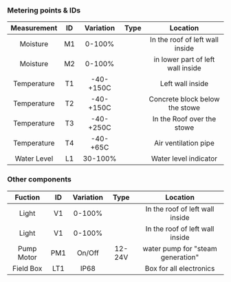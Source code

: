 ### Metering points & IDs

| Measurement | ID | Variation | Type | Location |
|:-:|:-:|:-:|:-:|:-:|
| Moisture | M1 | 0-100% | | In the roof of left wall inside |
| Moisture | M2 | 0-100% | | in lower part of left wall inside  |
| Temperature | T1 | -40-+150C | | Left wall inside  |
| Temperature | T2 | -40-+150C | | Concrete block below the stowe |
| Temperature | T3 | -40-+250C | | In the Roof over the stowe |
| Temperature | T4 | -40-+65C | | Air ventilation pipe |
| Water Level | L1 | 30-100% | | Water level indicator |
### Other components

| Fuction | ID | Variation | Type | Location |
|:-:|:-:|:-:|:-:|:-:|
| Light | V1 | 0-100% | | In the roof of left wall inside |
| Light | V1 | 0-100% | | In the roof of left wall inside |
| Pump Motor | PM1 | On/Off |12-24V | water pump for "steam generation" | 
| Field Box | LT1 | IP68 | | Box for all electronics |
